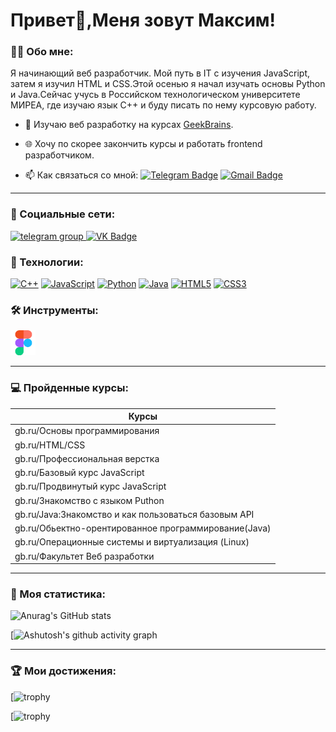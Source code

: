 # Привет👋,Меня зовут Максим!

### :man_technologist: Обо мне:

Я начинающий веб разработчик. Мой путь в IT с изучения JavaScript, затем я изучил HTML и CSS.Этой осенью я начал изучать основы Python и Java.Сейчас учусь в Российском технологическом университете МИРЕА, где изучаю язык C++ и буду писать по нему курсовую работу.

- :telescope: Изучаю веб разработку на курсах [GeekBrains](https://gb.ru/).

- 🌐 Хочу по скорее закончить курсы и работать frontend разработчиком.

- :mailbox: Как связаться со мной: [![Telegram Badge](https://img.shields.io/badge/-Maks_Shaskov-blue?style=flat&logo=Telegram&logoColor=white)](https://t.me/maks1162) [![Gmail Badge](https://img.shields.io/badge/-Gmail-red?style=flat&logo=Gmail&logoColor=white)](Maks.Shashkov@icloud.com)

---

### 📱 Социальные сети:

<div id="badges">
    <a href="" target="_blank">
      <img src="https://cdn-icons-png.flaticon.com/512/2111/2111646.png" width="40" height="40" alt="telegram group" />
    </a>
    <a href="https://vk.com/f1ll_zzz" target="_blank">
      <img src="https://cdn-icons-png.flaticon.com/512/145/145813.png" width="40" height="40" alt="VK Badge"/>
    </a>
</div>

### 🚀 Технологии:

<div>
  <p align="left">
<a href="https://docs.microsoft.com/en-us/cpp/?view=msvc-170" target="_blank" rel="noreferrer"><img src="https://raw.githubusercontent.com/danielcranney/readme-generator/main/public/icons/skills/cplusplus-colored.svg" width="36" height="36" alt="C++" /></a>
<a href="https://developer.mozilla.org/en-US/docs/Web/JavaScript" target="_blank" rel="noreferrer"><img src="https://raw.githubusercontent.com/danielcranney/readme-generator/main/public/icons/skills/javascript-colored.svg" width="36" height="36" alt="JavaScript" /></a>
<a href="https://www.python.org/" target="_blank" rel="noreferrer"><img src="https://raw.githubusercontent.com/danielcranney/readme-generator/main/public/icons/skills/python-colored.svg" width="36" height="36" alt="Python" /></a>
<a href="https://www.oracle.com/java/" target="_blank" rel="noreferrer"><img src="https://raw.githubusercontent.com/danielcranney/readme-generator/main/public/icons/skills/java-colored.svg" width="36" height="36" alt="Java" /></a>
<a href="https://developer.mozilla.org/en-US/docs/Glossary/HTML5" target="_blank" rel="noreferrer"><img src="https://raw.githubusercontent.com/danielcranney/readme-generator/main/public/icons/skills/html5-colored.svg" width="36" height="36" alt="HTML5" /></a>
<a href="https://www.w3.org/TR/CSS/#css" target="_blank" rel="noreferrer"><img src="https://raw.githubusercontent.com/danielcranney/readme-generator/main/public/icons/skills/css3-colored.svg" width="36" height="36" alt="CSS3" /></a>
</p>
</div>

### 🛠 Инструменты:

<div>
  <img src="https://github.com/devicons/devicon/blob/master/icons/figma/figma-original.svg" title="figma" alt="figma" width="40" height="40"/>&nbsp;
</div>

---

### 💻 Пройденные курсы:
| Курсы                                                           |
| ----------------------------------------------------------------| 
| gb.ru/Основы программирования                                   | 
| gb.ru/HTML/CSS                                                  | 
| gb.ru/Профессиональная верстка                                  |
| gb.ru/Базовый курс JavaScript                                   | 
| gb.ru/Продвинутый курс JavaScript                               | 
| gb.ru/Знакомство с языком Puthon                                |
| gb.ru/Java:Знакомство и как пользоваться базовым API            | 
| gb.ru/Обьектно-орентированное программирование(Java)            |
| gb.ru/Операционные системы и виртуализация (Linux)              |
| gb.ru/Факультет Веб разработки                                  |

---
### 📕 Моя статистика:

![Anurag's GitHub stats](https://github-readme-stats.vercel.app/api?username=Maks-Shashkov&theme=radical)

[![Ashutosh's github activity graph](https://github-readme-activity-graph.cyclic.app/graph?username=Maks-Shashkov&theme=tokyo-night)

---
### 🏆 Мои достижения:

[![trophy](https://github-profile-trophy.vercel.app/?username=Maks-Shashkov&theme=radical)

[![trophy](http://github-profile-summary-cards.vercel.app/api/cards/profile-details?username={Maks-Shashkov}&theme={radical})
